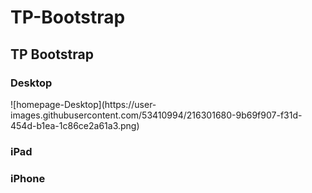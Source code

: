 # TP-Bootstrap
<h2>TP Bootstrap</h2>

<h3>Desktop</h3>
![homepage-Desktop](https://user-images.githubusercontent.com/53410994/216301680-9b69f907-f31d-454d-b1ea-1c86ce2a61a3.png)

<h3>iPad</h3>


<h3>iPhone</h3>
